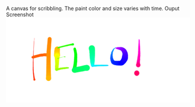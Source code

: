 A canvas for scribbling. The paint color and size varies with time.
Ouput Screenshot
![Screenshot](screenshot.png)

